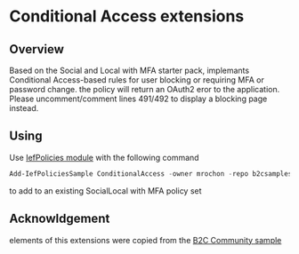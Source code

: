 # Conditional Access extensions

## Overview

Based on the Social and Local with MFA starter pack, implemants Conditional Access-based rules for user blocking or requiring MFA or password change. the policy will return an OAuth2 eror to the application. Please uncomment/comment lines 491/492 to display a blocking page instead. 

## Using

Use [IefPolicies module](https://www.powershellgallery.com/packages/IefPolicies) with the following command

```PowerShell
Add-IefPoliciesSample ConditionalAccess -owner mrochon -repo b2csamples
```

to add to an existing SocialLocal with MFA policy set

## Acknowldgement

elements of this extensions were copied from the [B2C Community sample](https://github.com/azure-ad-b2c/samples/tree/master/policies/conditional-access)

